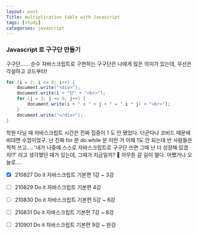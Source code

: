```yaml
---
layout: post
Title: multiplication table with Javascript
tags: [study]
categories: javascript
---
```


### Javascript 로 구구단 만들기

구구단...... 순수 자바스크립트로 구현하는 구구단은 나에게 많은 의미가 있는데, 우선은 각설하고 코드부터! 



```java
for (i = 2; i <= 9; i++) {
    document.write("<div>");
    document.write(i + "단" + "<br>");
    for (j = 1; j <= 9; j++) {
        document.write(i + " x " + j + " = " i * j) + "<br>");
    }
    document.write("</div>");
}
```




학원 다닐 때 자바스크립트 시간은 진짜 집중이 1 도 안 됐었다. 더군다나 코비드 때문에 비대면 수업이었구. 
난 진짜 for 문 do while 문 이런 거 이해 1도 안 되는데 반 사람들은 척척 쓰고....
'내가 나중에 스스로 자바스크립트로 구구단 쓰면 그때 난 더 성장해 있겠지!?' 라고 생각했던 때가 있는데, 
그때가 지금일까? 😤 
아무튼 갈 길이 멀다. 
어쨌거나 오늘로.... 



- [x] 210827 Do it 자바스크립트 기본편 1강 ~ 3강 
- [ ] 210829 Do it 자바스크립트 기본편 4강
- [ ] 210830 Do it 자바스크립트 기본편 5강 ~ 6강
- [ ] 210831 Do it 자바스크립트 기본편 7강 ~ 8강
- [ ] 210901 Do it 자바스크립트 기본편 9강 ~ 완강



